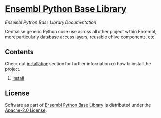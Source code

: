 # [Ensembl Python Base Library](https://github.com/Ensembl/ensembl-py)

*Ensembl Python Base Library Documentation*

Centralise generic Python code use across all other project within Ensembl, more particularly database access layers, reusable eHive components, etc.

## Contents
Check out [installation](install.md) section for further information on how to install the project.

1. [Install](install.md)

## License
Software as part of [Ensembl Python Base Library](https://github.com/Ensembl/ensembl-py) is distributed under the [Apache-2.0 License](https://www.apache.org/licenses/LICENSE-2.0.txt).

